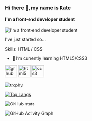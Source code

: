 ### Hi there 👋, my name is Kate
#### I'm a front-end developer student
![I'm a front-end developer student](https://eviars.github.io/images/banner.png)

I've just started so...

Skills: HTML / CSS

- 🌱 I’m currently learning HTML5/CSS3 


[<img src='https://cdn.jsdelivr.net/npm/simple-icons@3.0.1/icons/github.svg' alt='github' height='40'>](https://github.com/EviLavender)  [<img src='https://cdn.jsdelivr.net/npm/simple-icons@3.0.1/icons/html5.svg' alt='html5' height='40'>](![HTML5](https://img.shields.io/badge/html5-%23E34F26.svg?style=for-the-badge&logo=html5&logoColor=white))  [<img src='https://cdn.jsdelivr.net/npm/simple-icons@3.0.1/icons/css3.svg' alt='css3' height='40'>](![CSS3](https://img.shields.io/badge/css3-%231572B6.svg?style=for-the-badge&logo=css3&logoColor=white))  

[![trophy](https://github-profile-trophy.vercel.app/?username=eviars)](https://github.com/ryo-ma/github-profile-trophy)

[![Top Langs](https://github-readme-stats.vercel.app/api/top-langs/?username=eviars)](https://github.com/anuraghazra/github-readme-stats)

![GitHub stats](https://github-readme-stats.vercel.app/api?username=eviars&show_icons=true)  

![GitHub Activity Graph](https://activity-graph.herokuapp.com/graph?username=eviars)  

